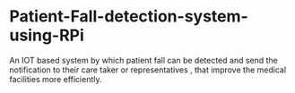 # Patient-Fall-detection-system-using-RPi
An IOT based system by which patient fall can be detected and send the notification to their care taker or representatives , that improve the medical facilities more efficiently.
